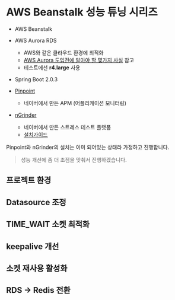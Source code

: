 # AWS Beanstalk 성능 튜닝 시리즈

* AWS Beanstalk
* AWS Aurora RDS
    * AWS와 같은 클라우드 환경에 최적화
    * [AWS Aurora 도입전에 알아야 할 몇가지 사실](https://medium.com/hbsmith/aws-aurora-%EB%8F%84%EC%9E%85%EC%97%90-%EB%8C%80%ED%95%9C-%EB%AA%87%EA%B0%80%EC%A7%80-%EC%82%AC%EC%8B%A4-45eb602bad58) 참고
    * 테스트에선 **r4.large** 사용
* Spring Boot 2.0.3

* [Pinpoint](https://github.com/naver/pinpoint)
    * 네이버에서 만든 APM (어플리케이션 모니터링)
* [nGrinder](https://github.com/naver/ngrinder)
    * 네이버에서 만든 스트레스 테스트 플랫폼
    * [설치가이드](https://github.com/naver/ngrinder/wiki/Installation-Guide)

Pinpoint와 nGrinder의 설치는 이미 되어있는 상태라 가정하고 진행합니다.  

> 성능 개선에 좀 더 초점을 맞춰서 진행하겠습니다.

## 프로젝트 환경


## Datasource 조정

## TIME_WAIT 소켓 최적화


## keepalive 개선

## 소켓 재사용 활성화



## RDS -> Redis 전환
